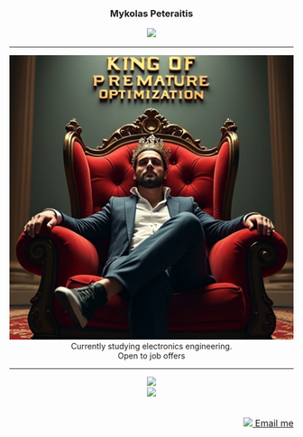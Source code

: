 <div align="center">
  <h3>Mykolas Peteraitis</h3>
  <a href="https://discord.com/users/272270950358188033"><img src="https://dcbadge.vercel.app/api/shield/272270950358188033"></a>
</div>

---

<div align="center">
  <img src="image.jpg">
  <br />
  Currently studying electronics engineering.<br />
  Open to job offers
</div>

---

<div align="center">
  <img src="https://github-readme-stats.vercel.app/api?username=PonasKovas&show_icons=true&theme=tokyonight"><br />
  <img src="https://github-readme-stats.vercel.app/api/top-langs/?username=PonasKovas&layout=compact&theme=tokyonight">
</div>

<br />
<br />

<div align="right" style="font-size: 16px">
  <a href="mailto:mykolas.peteraitis@gmail.com"><img src="https://creazilla-store.fra1.digitaloceanspaces.com/emojis/53092/envelope-emoji-clipart-md.png" width="16px"> Email me</a>
</div>

